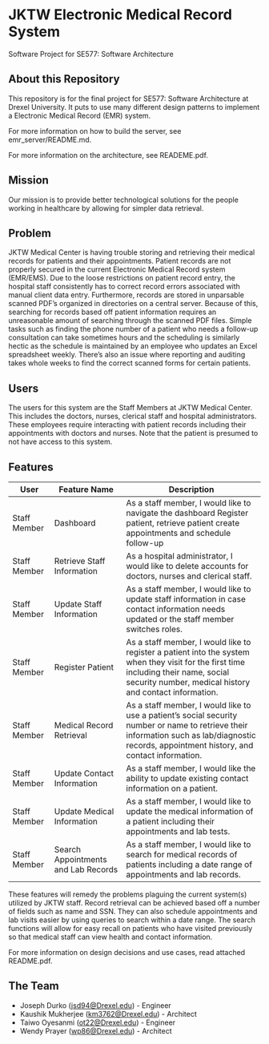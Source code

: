 # JKTW Electronic Medical Record System
Software Project for SE577:  Software Architecture

## About this Repository

This repository is for the final project for SE577:  Software Architecture at Drexel University.  It puts to use many different design patterns to implement a Electronic Medical Record (EMR) system.

For more information on how to build the server, see emr_server/README.md.

For more information on the architecture, see READEME.pdf.

## Mission

Our mission is to provide better technological solutions for the people working in healthcare by allowing for simpler data retrieval.

## Problem

JKTW Medical Center is having trouble storing and retrieving their medical records for patients and their appointments.  Patient records are not properly secured in the current Electronic Medical Record system (EMR/EMS).  Due to the loose restrictions on patient record entry, the hospital staff consistently has to correct record errors associated with manual client data entry.  Furthermore, records are stored in unparsable scanned PDF’s organized in directories on a central server.  Because of this, searching for records based off patient information requires an unreasonable amount of searching through the scanned PDF files. Simple tasks such as finding the phone number of a patient who needs a follow-up consultation can take sometimes hours and the scheduling is similarly hectic as the schedule is maintained by an employee who updates an Excel spreadsheet weekly.  There’s also an issue where reporting and auditing takes whole weeks to find the correct scanned forms for certain patients.

## Users

The users for this system are the Staff Members at JKTW Medical Center.  This includes the doctors, nurses, clerical staff and hospital administrators.  These employees require interacting with patient records including their appointments with doctors and nurses.  Note that the patient is presumed to not have access to this system.

## Features

| User  | Feature Name | Description |
| ------------- | ------------- | ------------- |
| Staff Member  | Dashboard  | As a staff member, I would like to navigate the dashboard Register patient, retrieve patient  create appointments and schedule follow-up|
| Staff Member  | Retrieve Staff Information  | As a hospital administrator, I would like to  delete accounts for doctors, nurses and clerical staff. |
| Staff Member  | Update Staff Information  | As a staff member, I would like to update staff information in case contact information needs updated or the staff member switches roles. |
| Staff Member  | Register Patient  | As a staff member, I would like to register a patient into the system when they visit for the first time including their name, social security number, medical history and contact information. |
| Staff Member  | Medical Record Retrieval  | As a staff member, I would like to use a patient’s social security number or name to retrieve their information such as lab/diagnostic records, appointment history, and contact information. |
| Staff Member  | Update Contact Information  | As a staff member, I would like the ability to update existing contact information on a patient. |
| Staff Member  | Update Medical Information  | As a staff member, I would like to update the medical information of a patient including their appointments and lab tests. |
| Staff Member  | Search Appointments and Lab Records  | As a staff member, I would like to search for medical records of patients including a date range of appointments and lab records. |

 
These features will remedy the problems plaguing the current system(s) utilized by JKTW staff.  Record retrieval can be achieved based off a number of fields such as name and SSN.  They can also schedule appointments and lab visits easier by using queries to search within a date range.  The search functions will allow for easy recall on patients who have visited previously so that medical staff can view health and contact information.

For more information on design decisions and use cases, read attached README.pdf.

## The Team

- Joseph Durko (jsd94@Drexel.edu) 			-  Engineer
- Kaushik Mukherjee (km3762@Drexel.edu)		-  Architect
- Taiwo Oyesanmi (ot22@Drexel.edu) 		-  Engineer
- Wendy Prayer (wp86@Drexel.edu)			-  Architect
